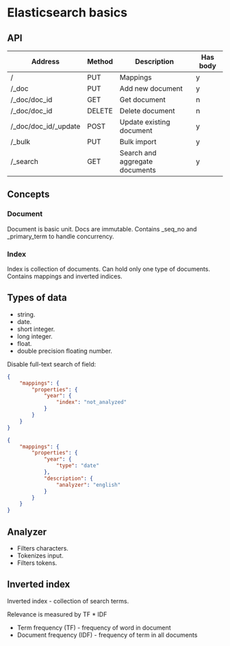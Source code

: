 # Elasticsearch basics

## API

| Address                | Method | Description                    | Has body |
| ---------------------- | ------ | ------------------------------ | -------- |
| /                      | PUT    | Mappings                       | y        |
| /\_doc                 | PUT    | Add new document               | y        |
| /\_doc/doc_id          | GET    | Get document                   | n        |
| /\_doc/doc_id          | DELETE | Delete document                | n        |
| /\_doc/doc_id/\_update | POST   | Update existing document       | y        |
| /\_bulk                | PUT    | Bulk import                    | y        |
| /\_search              | GET    | Search and aggregate documents | y        |

## Concepts

### Document

Document is basic unit. Docs are immutable. Contains \_seq_no and \_primary_term to handle concurrency.

### Index

Index is collection of documents. Can hold only one type of documents. Contains mappings and inverted indices.

## Types of data

-   string.
-   date.
-   short integer.
-   long integer.
-   float.
-   double precision floating number.

Disable full-text search of field:

```json
{
    "mappings": {
        "properties": {
            "year": {
                "index": "not_analyzed"
            }
        }
    }
}
```

```json
{
    "mappings": {
        "properties": {
            "year": {
                "type": "date"
            },
            "description": {
                "analyzer": "english"
            }
        }
    }
}
```

## Analyzer

-   Filters characters.
-   Tokenizes input.
-   Filters tokens.

## Inverted index

Inverted index - collection of search terms.

Relevance is measured by TF \* IDF

-   Term frequency (TF) - frequency of word in document
-   Document frequency (IDF) - frequency of term in all documents
